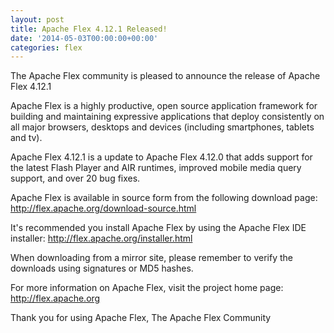 ```yaml
---
layout: post
title: Apache Flex 4.12.1 Released!
date: '2014-05-03T00:00:00+00:00'
categories: flex
---
```

The Apache Flex community is pleased to announce the release of Apache Flex 4.12.1

Apache Flex is a highly productive, open source application framework for building and maintaining expressive applications that deploy consistently on all major browsers, desktops and devices (including smartphones, tablets and tv).

Apache Flex 4.12.1 is a update to Apache Flex 4.12.0 that adds support for the latest Flash Player and AIR runtimes, improved mobile media query support, and over 20 bug fixes.

Apache Flex is available in source form from the following download page:
<a href="http://flex.apache.org/download-source.html">http://flex.apache.org/download-source.html</a>

It's recommended you install Apache Flex by using the Apache Flex IDE installer:
<a href="http://flex.apache.org/installer.html">http://flex.apache.org/installer.html</a>

When downloading from a mirror site, please remember to verify the downloads using signatures or MD5 hashes.

For more information on Apache Flex, visit the project home page:
<a href="http://flex.apache.org">http://flex.apache.org</a>

Thank you for using Apache Flex,
The Apache Flex Community
